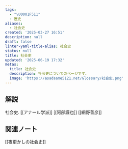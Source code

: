 ```yaml
---
tags:
  - "\U0001F511"
  - 歴史
aliases:
  - 社会史
created: '2025-03-27 16:51'
description: null
draft: false
linter-yaml-title-alias: 社会史
status: null
title: 社会史
updated: '2025-06-19 17:32'
metas:
  title: 社会史
  description: 社会史についてのページです。
  image: 'https://asadaame5121.net/Glossary/社会史.png'
---
```

## 解説
社会史.
[[アナール学派]]
[[阿部謹也]]
[[網野善彦]]
## 関連ノート
[[夜更かしの社会史]]
